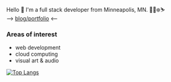 Hello 👋 I'm a full stack developer from Minneapolis, MN. 🌲🛶❄️⛷️  
--> [blog/portfolio](https://coryjquirk.herokuapp.com/portfolio) <-- 

### Areas of interest
* web development  
* cloud computing  
* visual art & audio  

[![Top Langs](https://github-readme-stats.vercel.app/api/top-langs/?username=coryjquirk&layout=compact&theme=react&langs_count=10&hide=sass)](https://github.com/anuraghazra/github-readme-stats)  

